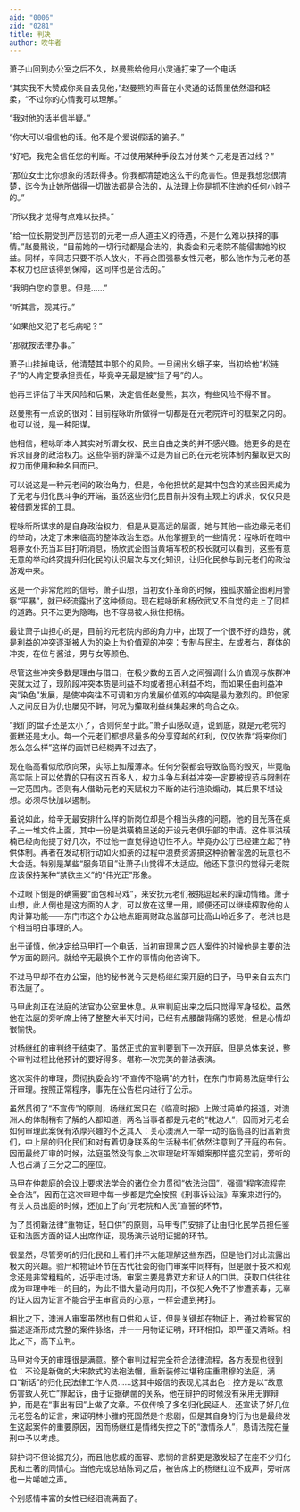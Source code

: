```yaml
---
aid: "0006"
zid: "0281"
title: 判决
author: 吹牛者
---
```


萧子山回到办公室之后不久，赵曼熊给他用小灵通打来了一个电话

“其实我不大赞成你亲自去见他，”赵曼熊的声音在小灵通的话筒里依然温和轻柔，“不过你的心情我可以理解。”

“我对他的话半信半疑。”

“你大可以相信他的话。他不是个爱说假话的骗子。”

“好吧，我完全信任您的判断。不过使用某种手段去对付某个元老是否过线？”

“那位女士比你想象的活跃得多。你我都清楚她这么干的危害性。但是我想您很清楚，迄今为止她所做得一切做法都是合法的，从法理上你是抓不住她的任何小辫子的。”

“所以我才觉得有点难以抉择。”

“给一位长期受到严厉惩罚的元老一点人道主义的待遇，不是什么难以抉择的事情。”赵曼熊说，“目前她的一切行动都是合法的，执委会和元老院不能侵害她的权益。同样，辛同志只要不杀人放火，不再企图强暴女性元老，那么他作为元老的基本权力也应该得到保障，这同样也是合法的。”

“我明白您的意思。但是……”

“听其言，观其行。”

“如果他又犯了老毛病呢？”

“那就按法律办事。”

萧子山挂掉电话，他清楚其中那个的风险。一旦闹出幺蛾子来，当初给他“松链子”的人肯定要承担责任，毕竟辛无最是被“挂了号”的人。

他再三评估了半天风险和后果，决定信任赵曼熊，其次，有些风险不得不冒。

赵曼熊有一点说的很对：目前程咏昕所做得一切都是在元老院许可的框架之内的。也可以说，是一种阳谋。

他相信，程咏昕本人其实对所谓女权、民主自由之类的并不感兴趣。她更多的是在诉求自身的政治权力。这些华丽的辞藻不过是为自己的在元老院体制内攥取更大的权力而使用种种名目而已。

可以说这是一种元老间的政治角力，但是，令他担忧的是其中包含的某些因素成为了元老与归化民斗争的开端，虽然这些归化民目前并没有主观上的诉求，仅仅只是被借题发挥的工具。

程咏昕所谋求的是自身政治权力，但是从更高远的层面，她与其他一些边缘元老们的举动，决定了未来临高的整体政治生态。从他掌握到的一些情况：程咏昕在暗中培养女仆充当耳目打听消息，杨欣武企图当黄埔军校的校长就可以看到，这些有意无意的举动终究提升归化民的认识层次与文化知识，让归化民参与到元老们的政治游戏中来。

这是一个非常危险的信号。萧子山想，当初女仆革命的时候，独孤求婚企图利用警察“平暴”，就已经流露出了这种倾向。现在程咏昕和杨欣武又不自觉的走上了同样的道路。只不过更为隐晦，也不容易被人揪住把柄。

最让萧子山担心的是，目前的元老院内部的角力中，出现了一个很不好的趋势，就是利益的冲突逐渐被人为的染上为价值观的冲突：专制与民主，左或者右，群体的冲突，在位与酱油，男与女等颜色。

尽管这些冲突多数是理由与借口，在极少数的五百人之间强调什么价值观与族群冲突就太过了，现阶段冲突本质是利益不均或者担心利益不均，而如果任由利益冲突“染色”发展，是使冲突往不可调和方向发展价值观的冲突是最为激烈的。即使家人之间反目为仇也屡见不鲜，何况为攥取利益纠集起来的乌合之众。

“我们的盘子还是太小了，否则何至于此。”萧子山感叹道，说到底，就是元老院的蛋糕还是太小。每一个元老们都想尽量多的分享穿越的红利，仅仅依靠“将来你们怎么怎么样”这样的画饼已经糊弄不过去了。

现在临高看似欣欣向荣，实际上如履薄冰。任何分裂都会导致临高的毁灭，毕竟临高实际上可以依靠的只有这五百多人，权力斗争与利益冲突一定要被规范与限制在一定范围内。否则有人借助元老的天赋权力不断的进行渲染煽动，其后果不堪设想。必须尽快加以遏制。

虽说如此，给辛无最安排什么样的新岗位却是个相当头疼的问题，他的目光落在桌子上一堆文件上面，其中一份是洪璜楠呈送的开设元老俱乐部的申请。这件事洪璜楠已经向他提了好几次，不过他一直觉得迫切性不大。毕竟办公厅已经建立起了特供体制。再者在发动机行动如火如荼的过程中浪费资源搞这种骄奢淫逸的玩意也不大合适。特别是某些“服务项目”让萧子山觉得不太适应。他还下意识的觉得元老院应该保持某种“禁欲主义”的“伟光正”形象。

不过眼下倒是的确需要“面包和马戏”，来安抚元老们被挑逗起来的躁动情绪。萧子山想，此人倒也是这方面的人才，可以放在这里一用，顺便还可以继续榨取他的人肉计算功能——东门市这个办公地点距离财政总监部可比高山岭近多了。老洪也是个相当明白事理的人。

出于谨慎，他决定给马甲打一个电话，当初审理黑之四人案件的时候他是主要的法学方面的顾问。就给辛无最换个工作的事情向他咨询下。

不过马甲却不在办公室，他的秘书说今天是杨继红案开庭的日子，马甲亲自去东门市法庭了。

马甲此刻正在法庭的法官办公室里休息。从审判庭出来之后只觉得浑身轻松。虽然他在法庭的旁听席上待了整整大半天时间，已经有点腰酸背痛的感觉，但是心情却很愉快。

对杨继红的审判终于结束了。虽然正式的宣判要到下一次开庭，但是总体来说，整个审判过程比他预计的要好得多。堪称一次完美的普法表演。

这次案件的审理，贯彻执委会的“不宣传不隐瞒”的方针，在东门市简易法庭举行公开审理。按照正常程序，事先在公告栏内进行了公示。

虽然贯彻了“不宣传”的原则，杨继红案只在《临高时报》上做过简单的报道，对澳洲人的体制稍有了解的人都知道，两名当事者都是元老的“枕边人”，因而对元老会如何审理此案保有浓厚兴趣的不乏其人：关心澳洲人一举一动的临高县的旧富新贵们，中上层的归化民们和对有着切身联系的生活秘书们依然注意到了开庭的布告。因而最终开审的时候，法庭虽然没有象上次审理破坏军婚案那样盛况空前，旁听的人也占满了三分之二的座位。

马甲在仲裁庭的会议上要求法学会的诸位全力贯彻“依法治国”，强调“程序流程完全合法”，因而在这次审理中每一步都是完全按照《刑事诉讼法》草案来进行的。有关人员出庭的时候，还加上了向“元老院和人民”宣誓的环节。

为了贯彻新法律“重物证，轻口供”的原则，马甲专门安排了让由归化民学员担任鉴证和法医方面的证人出席作证，现场演示说明证据的环节。

很显然，尽管旁听的归化民和土著们并不太能理解这些东西，但是他们对此流露出极大的兴趣。验尸和物证环节在古代社会的衙门审案中同样有，但是限于技术和观念还是非常粗糙的，近乎走过场。审案主要是靠双方和证人的口供。获取口供往往成为审理中唯一的目的，为此不惜大量动用肉刑，不仅犯人免不了惨遭荼毒，无辜的证人因为证言不能合乎主审官员的心意，一样会遭到拷打。

相比之下，澳洲人审案虽然也有口供和人证，但是关键却在物证上，通过检察官的描述逐渐形成完整的案件脉络，并一一用物证证明，环环相扣，即严谨又清晰。相比之下，高下立判。

马甲对今天的审理很是满意。整个审判过程完全符合法律流程，各方表现也很到位：不论是新做的大宋款式的法袍法帽，重新装修过堪称庄重肃穆的法庭，满口“新话”的归化民法律工作人员……这其中姬信的表现尤其出色：控方是以“故意伤害致人死亡”罪起诉，由于证据确凿的关系，他在辩护的时候没有采用无罪辩护，而是在“事出有因”上做了文章。不仅传唤了多名归化民证人，还宣读了好几位元老签名的证言，来证明林小雅的死固然是个悲剧，但是其自身的行为也是最终发生这起案件的重要原因，因而杨继红是情绪失控之下的“激情杀人”，恳请法院在量刑中予以考虑。

辩护词不但论据充分，而且他悲戚的面容、悲悯的言辞更是激发起了在座不少归化民和土著的同情心。当他完成总结陈词之后，被告席上的杨继红泣不成声，旁听席也一片唏嘘之声。

个别感情丰富的女性已经泪流满面了。
